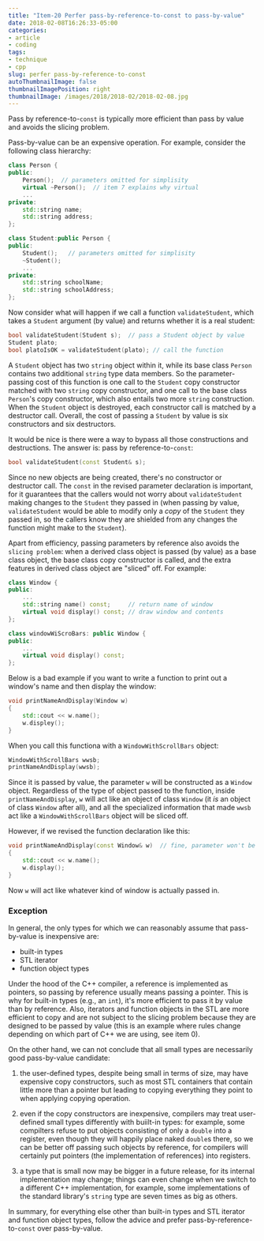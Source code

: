 ```yaml
---
title: "Item-20 Perfer pass-by-reference-to-const to pass-by-value"
date: 2018-02-08T16:26:33-05:00
categories:
- article
- coding
tags:
- technique
- cpp
slug: perfer pass-by-reference-to-const
autoThumbnailImage: false
thumbnailImagePosition: right
thumbnailImage: /images/2018/2018-02/2018-02-08.jpg
---
```


Pass by reference-to-`const` is typically more efficient than pass by value and avoids the slicing problem. 
<!--more-->

Pass-by-value can be an expensive operation. For example, consider the following class hierarchy:

```cpp
class Person {
public:
    Person();  // parameters omitted for simplisity
    virtual ~Person();  // item 7 explains why virtual
    ...
private:
    std::string name;
    std::string address;
};

class Student:public Person {
public:
    Student();   // parameters omitted for simplisity
    ~Student();
    ...
private:
    std::string schoolName;
    std::string schoolAddress;
};
```

Now consider what will happen if we call a function `validateStudent`, which takes a `Student` argument (by value) and returns whether it is a real student:

```cpp
bool validateStudent(Student s);  // pass a Student object by value
Student plato;
bool platoIsOK = validateStudent(plato); // call the function
```

A `Student` object has two `string` object within it, while its base class `Person` contains two additional `string` type data members. So the parameter-passing cost of this function is one call to the `Student` copy constructor matched with two `string` copy constructor, and one call to the base class `Person`'s copy constructor, which also entails two more `string` construction. When the `Student` object is destroyed, each constructor call is matched by a destructor call. Overall, the cost of passing a `Student` by value is six constructors and six destructors.

It would be nice is there were a way to bypass all those constructions and destructions. The answer is: pass by reference-to-`const`:

```cpp
bool validateStudent(const Student& s);
```

Since no new objects are being created, there's no constructor or destructor call. The `const` in the revised parameter declaration is important, for it guarantees that the callers would not worry about `validateStudent` making changes to the `Student` they passed in (when passing by value, `validateStudent` would be able to modify only a _copy_ of the `Student` they passed in, so the callers know they are shielded from any changes the function might make to the `Student`).

Apart from efficiency, passing parameters by reference also avoids the `slicing problem`: when a derived class object is passed (by value) as a base class object, the base class copy constructor is called, and the extra features in derived class object are "sliced" off. For example:

```cpp
class Window {
public:
    ...
    std::string name() const;     // return name of window
    virtual void display() const; // draw window and contents
};

class windowWiScroBars: public Window {
public:
    ...
    virtual void display() const;
};
```

Below is a bad example if you want to write a function to print out a window's name and then display the window:

```cpp
void printNameAndDisplay(Window w)
{
    std::cout << w.name();
    w.displey();
}
```

When you call this functiona with a `WindowWithScrollBars` object:

```cpp
WindowWithScrollBars wwsb;
printNameAndDisplay(wwsb);
```

Since it is passed by value, the parameter `w` will be constructed as a `Window` object. Regardless of the type of object passed to the function, inside `printNameAndDisplay`, `w` will act like an object of class `Window` (it *is* an object of class `Window` after all), and all the specialized information that made `wwsb` act like a `WindowWithScrollBars` object will be sliced off.

However, if we revised the function declaration like this:

```cpp
void printNameAndDisplay(const Window& w)  // fine, parameter won't be sliced
{
    std::cout << w.name();
    w.display();
}
```

Now `w` will act like whatever kind of window is actually passed in.

### Exception

In general, the only types for which we can reasonably assume that pass-by-value is inexpensive are:

* built-in types
* STL iterator 
* function object types

Under the hood of the C++ compiler, a reference is implemented as pointers, so passing by reference usually means passing a pointer. This is why for built-in types (e.g., an `int`), it's more efficient to pass it by value than by reference. Also, iterators and function objects in the STL are more efficient to copy and are not subject to the slicing problem because they are designed to be passed by value (this is an example where rules change depending on which part of C++ we are using, see item 0).

On the other hand, we can not conclude that all small types are necessarily good pass-by-value candidate:

1. the user-defined types, despite being small in terms of size, may have expensive copy constructors, such as most STL containers that contain little more than a pointer but leading to copying everything they point to when applying copying operation.

2. even if the copy constructors are inexpensive, compilers may treat user-defined small types differently with buiilt-in types: for example, some compilters refuse to put objects consisting of only a `double` into a register, even though they will happily place naked `double`s there, so we can be better off passing such objects by reference, for compilers will certainly put pointers (the implementation of references) into registers.

3. a type that is small now may be bigger in a future release, for its internal implementation may change; things can even change when we switch to a different C++ implementation, for example, some implementations of the standard library's `string` type are seven times as big as others.

In summary, for everything else other than built-in types and STL iterator and function object types, follow the advice and prefer pass-by-reference-to-`const` over pass-by-value.